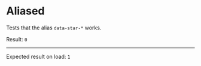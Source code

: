 # Aliased

Tests that the alias `data-star-*` works.

<div data-star-signals-result="0" data-star-on-load="$result = 1">
  Result:
  <code id="result" data-star-text="$result">0</code>
  <hr />
  Expected result on load: <code>1</code>
</div>